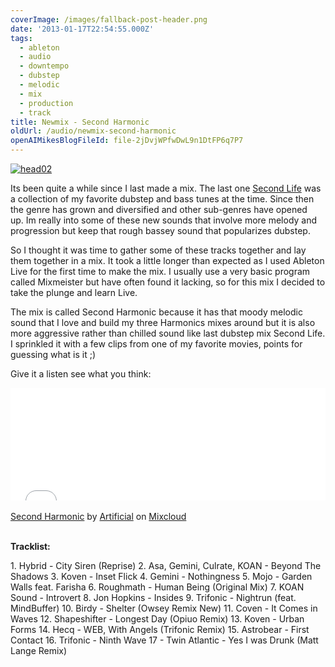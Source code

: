 ```yaml
---
coverImage: /images/fallback-post-header.png
date: '2013-01-17T22:54:55.000Z'
tags:
  - ableton
  - audio
  - downtempo
  - dubstep
  - melodic
  - mix
  - production
  - track
title: Newmix - Second Harmonic
oldUrl: /audio/newmix-second-harmonic
openAIMikesBlogFileId: file-2jDvjWPfwDwL9n1DtFP6q7P7
---
```


[![head02](/wp-content/uploads/2013/01/head02.png)](/posts/newmix-second-harmonic/attachment/head02-2/)

Its been quite a while since I last made a mix. The last one [Second Life](https://soundcloud.com/mikecann/artificial-second-life) was a collection of my favorite dubstep and bass tunes at the time. Since then the genre has grown and diversified and other sub-genres have opened up. Im really into some of these new sounds that involve more melody and progression but keep that rough bassey sound that popularizes dubstep.

<!-- more -->

So I thought it was time to gather some of these tracks together and lay them together in a mix. It took a little longer than expected as I used Ableton Live for the first time to make the mix. I usually use a very basic program called Mixmeister but have often found it lacking, so for this mix I decided to take the plunge and learn Live.

The mix is called Second Harmonic because it has that moody melodic sound that I love and build my three Harmonics mixes around but it is also more aggressive rather than chilled sound like last dubstep mix Second Life. I sprinkled it with a few clips from one of my favorite movies, points for guessing what is it ;)

Give it a listen see what you think:

<iframe width="100%" height="180" src="//www.mixcloud.com/widget/iframe/?feed=http%3A%2F%2Fwww.mixcloud.com%2Fmikeysee%2Fartificial-second-harmonic%2F&amp;embed_type=widget_standard&amp;embed_uuid=f8e27b44-320d-47d3-9ea1-fae24553f0a6&amp;hide_tracklist=1&amp;hide_cover=1" frameborder="0"></iframe><div style="clear: both; height: 3px; width: auto;"></div>

[Second Harmonic](https://www.mixcloud.com/mikeysee/artificial-second-harmonic/?utm_source=widget&utm_medium=web&utm_campaign=base_links&utm_term=resource_link)<span> by </span>[Artificial](https://www.mixcloud.com/mikeysee/?utm_source=widget&utm_medium=web&utm_campaign=base_links&utm_term=profile_link)<span> on </span>[ Mixcloud](https://www.mixcloud.com/?utm_source=widget&utm_medium=web&utm_campaign=base_links&utm_term=homepage_link)

<div style="clear: both; height: 3px; width: auto;"></div>

**Tracklist:**

1\. Hybrid - City Siren (Reprise)
2\. Asa, Gemini, Culrate, KOAN - Beyond The Shadows
3\. Koven - Inset Flick
4\. Gemini - Nothingness
5\. Mojo - Garden Walls feat. Farisha
6\. Roughmath - Human Being (Original Mix)
7\. KOAN Sound - Introvert
8\. Jon Hopkins - Insides
9\. Trifonic - Nightrun (feat. MindBuffer)
10. Birdy - Shelter (Owsey Remix New)
11\. Coven - It Comes in Waves
12\. Shapeshifter - Longest Day (Opiuo Remix)
13\. Koven - Urban Forms
14. Hecq - WEB, With Angels (Trifonic Remix)
15\. Astrobear - First Contact
16\. Trifonic - Ninth Wave
17 - Twin Atlantic - Yes I was Drunk (Matt Lange Remix)
